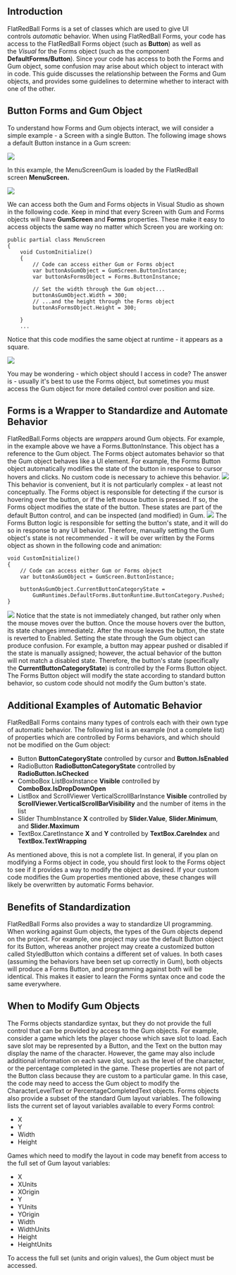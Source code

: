 ## Introduction

FlatRedBall Forms is a set of classes which are used to give UI controls *automatic* behavior. When using FlatRedBall Forms, your code has access to the FlatRedBall Forms object (such as **Button**) as well as the *Visual* for the Forms object (such as the component **DefaultForms/Button**). Since your code has access to both the Forms and Gum object, some confusion may arise about which object to interact with in code. This guide discusses the relationship between the Forms and Gum objects, and provides some guidelines to determine whether to interact with one of the other.

## Button Forms and Gum Object

To understand how Forms and Gum objects interact, we will consider a simple example - a Screen with a single Button. The following image shows a default Button instance in a Gum screen:

![](/media/2022-02-img_620e597708581.png)

In this example, the MenuScreenGum is loaded by the FlatRedBall screen **MenuScreen.**

![](/media/2022-02-img_620e59a697383.png)

We can access both the Gum and Forms objects in Visual Studio as shown in the following code. Keep in mind that every Screen with Gum and Forms objects will have **GumScreen** and **Forms** properties. These make it easy to access objects the same way no matter which Screen you are working on:

    public partial class MenuScreen
    {
        void CustomInitialize()
        {
            // Code can access either Gum or Forms object
            var buttonAsGumObject = GumScreen.ButtonInstance;
            var buttonAsFormsObject = Forms.ButtonInstance;

            // Set the width through the Gum object...
            buttonAsGumObject.Width = 300;
            // ...and the height through the Forms object
            buttonAsFormsObject.Height = 300;

        }
        ...

Notice that this code modifies the same object at runtime - it appears as a square.

![](/media/2022-02-img_620e5b2a484f3.png)

You may be wondering - which object should I access in code? The answer is - usually it's best to use the Forms object, but sometimes you must access the Gum object for more detailed control over position and size.

## Forms is a Wrapper to Standardize and Automate Behavior

FlatRedBall.Forms objects are *wrappers* around Gum objects. For example, in the example above we have a Forms.ButtonInstance. This object has a reference to the Gum object. The Forms object automates behavior so that the Gum object behaves like a UI element. For example, the Forms Button object automatically modifies the state of the button in response to cursor hovers and clicks. No custom code is necessary to achieve this behavior. [![](/media/2022-02-17_07-42-15.gif)](/media/2022-02-17_07-42-15.gif) This behavior is convenient, but it is not particularly complex - at least not conceptually. The Forms object is responsible for detecting if the cursor is hovering over the button, or if the left mouse button is pressed. If so, the Forms object modifies the state of the button. These states are part of the default Button control, and can be inspected (and modified) in Gum. [![](/media/2022-02-17_07-58-17.gif)](/media/2022-02-17_07-58-17.gif) The Forms Button logic is responsible for setting the button's state, and it will do so in response to any UI behavior. Therefore, manually setting the Gum object's state is not recommended - it will be over written by the Forms object as shown in the following code and animation:

    void CustomInitialize()
    {
        // Code can access either Gum or Forms object
        var buttonAsGumObject = GumScreen.ButtonInstance;

        buttonAsGumObject.CurrentButtonCategoryState = 
            GumRuntimes.DefaultForms.ButtonRuntime.ButtonCategory.Pushed;
    }

[![](/media/2022-02-17_08-17-34.gif)](/media/2022-02-17_08-17-34.gif) Notice that the state is not immediately changed, but rather only when the mouse moves over the button. Once the mouse hovers over the button, its state changes immediatelz. After the mouse leaves the button, the state is reverted to Enabled. Setting the state through the Gum object can produce confusion. For example, a button may appear pushed or disabled if the state is manually assigned; however, the actual behavior of the button will not match a disabled state. Therefore, the button's state (specifically the **CurrentButtonCategoryState**) is controlled by the Forms Button object. The Forms Button object will modify the state according to standard button behavior, so custom code should not modify the Gum button's state.

## Additional Examples of Automatic Behavior

FlatRedBall Forms contains many types of controls each with their own type of automatic behavior. The following list is an example (not a complete list) of properties which are controlled by Forms behaviors, and which should not be modified on the Gum object:

-   Button **ButtonCategoryState** controlled by cursor and **Button.IsEnabled**
-   RadioButton **RadioButtonCategoryState** controlled by **RadioButton.IsChecked**
-   ComboBox ListBoxInstance **Visible** controlled by **ComboBox.IsDropDownOpen**
-   ListBox and ScrollViewer VerticalScrollBarInstance **Visible** controlled by **ScrollViewer.VerticalScrollBarVisibility** and the number of items in the list
-   Slider ThumbInstance **X** controlled by **Slider.Value**, **Slider.Minimum**, and **Slider.Maximum**
-   TextBox.CaretInstance **X** and **Y** controlled by **TextBox.CareIndex** and **TextBox.TextWrapping**

As mentioned above, this is not a complete list. In general, if you plan on modifying a Forms object in code, you should first look to the Forms object to see if it provides a way to modify the object as desired. If your custom code modifies the Gum properties mentioned above, these changes will likely be overwritten by automatic Forms behavior.

## Benefits of Standardization

FlatRedBall Forms also provides a way to standardize UI programming. When working against Gum objects, the types of the Gum objects depend on the project. For example, one project may use the default Button object for its Button, whereas another project may create a customized button called StyledButton which contains a different set of values. In both cases (assuming the behaviors have been set up correctly in Gum), both objects will produce a Forms Button, and programming against both will be identical. This makes it easier to learn the Forms syntax once and code the same everywhere.

## When to Modify Gum Objects

The Forms objects standardize syntax, but they do not provide the full control that can be provided by access to the Gum objects. For example, consider a game which lets the player choose which save slot to load. Each save slot may be represented by a Button, and the Text on the button may display the name of the character. However, the game may also include additional information on each save slot, such as the level of the character, or the percentage completed in the game. These properties are not part of the Button class because they are custom to a particular game. In this case, the code may need to access the Gum object to modify the CharacterLevelText or PercentageCompletedText objects. Forms objects also provide a subset of the standard Gum layout variables. The following lists the current set of layout variables available to every Forms control:

-   X
-   Y
-   Width
-   Height

Games which need to modify the layout in code may benefit from access to the full set of Gum layout variables:

-   X
-   XUnits
-   XOrigin
-   Y
-   YUnits
-   YOrigin
-   Width
-   WidthUnits
-   Height
-   HeightUnits

To access the full set (units and origin values), the Gum object must be accessed.
